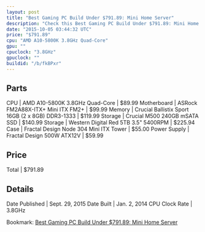 ```yaml
---
layout: post
title: "Best Gaming PC Build Under $791.89: Mini Home Server"
description: "Check this Best Gaming PC Build Under $791.89: Mini Home Server. CPU: AMD A10-5800K 3.8GHz Quad-Core, Motherboard: ASRock FM2A88X-ITX+ Mini ITX FM2+, Memory: Crucial Balli"
date: "2015-10-05 03:44:32 UTC"
price: "$791.89"
cpu: "AMD A10-5800K 3.8GHz Quad-Core"
gpu: ""
cpuclock: "3.8GHz"
gpuclock: ""
buildid: "/b/fkBPxr"
---
```


## Parts

CPU | AMD A10-5800K 3.8GHz Quad-Core | $89.99
Motherboard | ASRock FM2A88X-ITX+ Mini ITX FM2+ | $99.99
Memory | Crucial Ballistix Sport 16GB (2 x 8GB) DDR3-1333 | $119.99
Storage | Crucial M500 240GB mSATA SSD | $140.99
Storage | Western Digital Red 5TB 3.5" 5400RPM | $225.94
Case | Fractal Design Node 304 Mini ITX Tower | $55.00
Power Supply | Fractal Design 500W ATX12V | $59.99

## Price

Total | $791.89

## Details

Date Published | Sept. 29, 2015
Date Built | Jan. 2, 2014
CPU Clock Rate | 3.8GHz

Bookmark: [Best Gaming PC Build Under $791.89: Mini Home Server](http://pcbuilders.github.io/2015/10/05/best-gaming-pc-build-under-791-dollars-dot-89-mini-home-server/)
